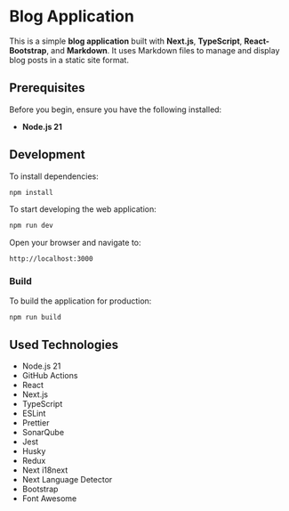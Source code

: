 # Blog Application

This is a simple **blog application** built with **Next.js**, **TypeScript**, **React-Bootstrap**, and **Markdown**. It uses Markdown files to manage and display blog posts in a static site format.

## Prerequisites

Before you begin, ensure you have the following installed:

- **Node.js 21**

## Development

To install dependencies:

```sh
npm install
```

To start developing the web application:

```sh
npm run dev
```

Open your browser and navigate to:

```
http://localhost:3000
```

### Build

To build the application for production:

```sh
npm run build
```

## Used Technologies

- Node.js 21
- GitHub Actions
- React
- Next.js
- TypeScript
- ESLint
- Prettier
- SonarQube
- Jest
- Husky
- Redux
- Next i18next
- Next Language Detector
- Bootstrap
- Font Awesome
